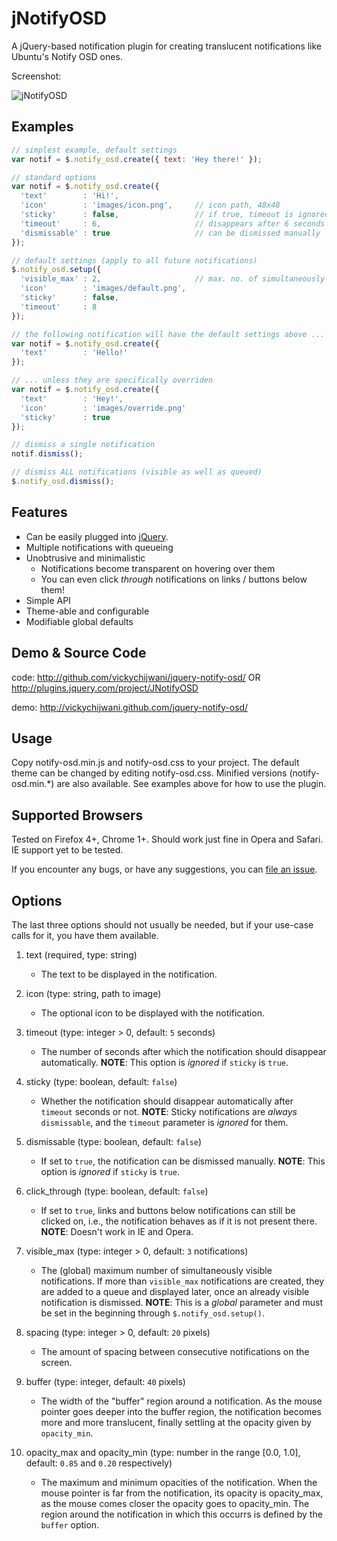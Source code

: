 jNotifyOSD
=================

A jQuery-based notification plugin for creating translucent notifications like Ubuntu's Notify OSD ones.

Screenshot:

![jNotifyOSD](https://raw.github.com/vickychijwani/jquery-notify-osd/master/images/screenshot.png "jNotifyOSD")


Examples
--------
```js
// simplest example, default settings
var notif = $.notify_osd.create({ text: 'Hey there!' });

// standard options
var notif = $.notify_osd.create({
  'text'        : 'Hi!',
  'icon'        : 'images/icon.png',     // icon path, 48x48
  'sticky'      : false,                 // if true, timeout is ignored
  'timeout'     : 6,                     // disappears after 6 seconds
  'dismissable' : true                   // can be dismissed manually
});

// default settings (apply to all future notifications)
$.notify_osd.setup({
  'visible_max' : 2,                     // max. no. of simultaneously-visible notifications
  'icon'        : 'images/default.png',
  'sticky'      : false,
  'timeout'     : 8
});

// the following notification will have the default settings above ...
var notif = $.notify_osd.create({
  'text'        : 'Hello!'
});

// ... unless they are specifically overriden
var notif = $.notify_osd.create({
  'text'        : 'Hey!',
  'icon'        : 'images/override.png'
  'sticky'      : true
});

// dismiss a single notification
notif.dismiss();

// dismiss ALL notifications (visible as well as queued)
$.notify_osd.dismiss();
```


Features
--------
* Can be easily plugged into [jQuery](http://jquery.com).
* Multiple notifications with queueing
* Unobtrusive and minimalistic
  - Notifications become transparent on hovering over them
  - You can even click _through_ notifications on links / buttons below them!
* Simple API
* Theme-able and configurable
* Modifiable global defaults


Demo & Source Code
------------------

code: http://github.com/vickychijwani/jquery-notify-osd/ OR http://plugins.jquery.com/project/JNotifyOSD

demo: http://vickychijwani.github.com/jquery-notify-osd/


Usage
-----
Copy notify-osd.min.js and notify-osd.css to your project. The default theme can be changed by editing notify-osd.css. Minified versions (notify-osd.min.*) are also available. See examples above for how to use the plugin.


Supported Browsers
------------------
Tested on Firefox 4+, Chrome 1+. Should work just fine in Opera and Safari. IE support yet to be tested.

If you encounter any bugs, or have any suggestions, you can [file an issue](http://github.com/vickychijwani/jquery-notify-osd/issues).


Options
-------
The last three options should not usually be needed, but if your use-case calls for it, you have them available.

1. text (required, type: string)
   - The text to be displayed in the notification.

2. icon (type: string, path to image)
   - The optional icon to be displayed with the notification.

3. timeout (type: integer > 0, default: `5` seconds)
   - The number of seconds after which the notification should disappear automatically. **NOTE**: This option is _ignored_ if `sticky` is `true`.

4. sticky (type: boolean, default: `false`)
   - Whether the notification should disappear automatically after `timeout` seconds or not. **NOTE**: Sticky notifications are _always_ `dismissable`, and the `timeout` parameter is _ignored_ for them.

5. dismissable (type: boolean, default: `false`)
   - If set to `true`, the notification can be dismissed manually. **NOTE**: This option is _ignored_ if `sticky` is `true`.

6. click_through (type: boolean, default: `false`)
   - If set to `true`, links and buttons below notifications can still be clicked on, i.e., the notification behaves as if it is not present there. **NOTE**: Doesn't work in IE and Opera.

7. visible_max (type: integer > 0, default: `3` notifications)
   - The (global) maximum number of simultaneously visible notifications. If more than `visible_max` notifications are created, they are added to a queue and displayed later, once an already visible notification is dismissed. **NOTE**: This is a _global_ parameter and must be set in the beginning through `$.notify_osd.setup()`.

8. spacing (type: integer > 0, default: `20` pixels)
   - The amount of spacing between consecutive notifications on the screen.

9. buffer (type: integer, default: `40` pixels)
   - The width of the "buffer" region around a notification. As the mouse pointer goes deeper into the buffer region, the notification becomes more and more translucent, finally settling at the opacity given by `opacity_min`.

0. opacity_max and opacity_min (type: number in the range [0.0, 1.0], default: `0.85` and `0.20` respectively)
   - The maximum and minimum opacities of the notification. When the mouse pointer is far from the notification, its opacity is opacity_max, as the mouse comes closer the opacity goes to opacity_min. The region around the notification in which this occurrs is defined by the `buffer` option.
